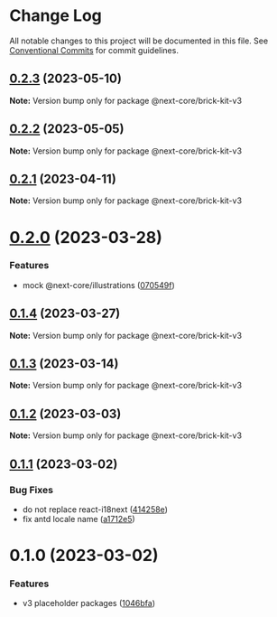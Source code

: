 # Change Log

All notable changes to this project will be documented in this file.
See [Conventional Commits](https://conventionalcommits.org) for commit guidelines.

## [0.2.3](https://github.com/easyops-cn/next-core/compare/@next-core/brick-kit-v3@0.2.2...@next-core/brick-kit-v3@0.2.3) (2023-05-10)

**Note:** Version bump only for package @next-core/brick-kit-v3





## [0.2.2](https://github.com/easyops-cn/next-core/compare/@next-core/brick-kit-v3@0.2.1...@next-core/brick-kit-v3@0.2.2) (2023-05-05)

**Note:** Version bump only for package @next-core/brick-kit-v3





## [0.2.1](https://github.com/easyops-cn/next-core/compare/@next-core/brick-kit-v3@0.2.0...@next-core/brick-kit-v3@0.2.1) (2023-04-11)

**Note:** Version bump only for package @next-core/brick-kit-v3





# [0.2.0](https://github.com/easyops-cn/next-core/compare/@next-core/brick-kit-v3@0.1.4...@next-core/brick-kit-v3@0.2.0) (2023-03-28)


### Features

* mock @next-core/illustrations ([070549f](https://github.com/easyops-cn/next-core/commit/070549f101879d2d2a4300cab88001d28916f262))





## [0.1.4](https://github.com/easyops-cn/next-core/compare/@next-core/brick-kit-v3@0.1.3...@next-core/brick-kit-v3@0.1.4) (2023-03-27)

**Note:** Version bump only for package @next-core/brick-kit-v3





## [0.1.3](https://github.com/easyops-cn/next-core/compare/@next-core/brick-kit-v3@0.1.2...@next-core/brick-kit-v3@0.1.3) (2023-03-14)

**Note:** Version bump only for package @next-core/brick-kit-v3





## [0.1.2](https://github.com/easyops-cn/next-core/compare/@next-core/brick-kit-v3@0.1.1...@next-core/brick-kit-v3@0.1.2) (2023-03-03)

**Note:** Version bump only for package @next-core/brick-kit-v3





## [0.1.1](https://github.com/easyops-cn/next-core/compare/@next-core/brick-kit-v3@0.1.0...@next-core/brick-kit-v3@0.1.1) (2023-03-02)


### Bug Fixes

* do not replace react-i18next ([414258e](https://github.com/easyops-cn/next-core/commit/414258ee708a266d4f0bf01d26e75f25a57150a3))
* fix antd locale name ([a1712e5](https://github.com/easyops-cn/next-core/commit/a1712e536f9576811a3d8a954eee198ac0498cae))





# 0.1.0 (2023-03-02)


### Features

* v3 placeholder packages ([1046bfa](https://github.com/easyops-cn/next-core/commit/1046bfaa43cc635a11ebeca5ded06503d81158c5))
